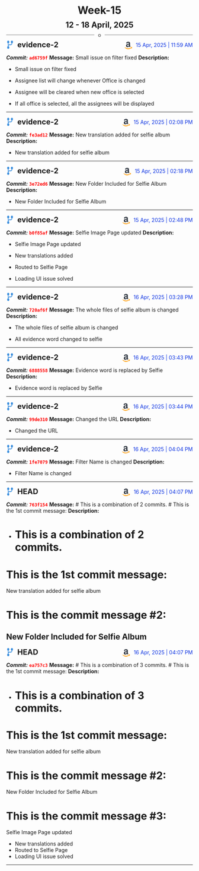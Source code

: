 <h1 style="text-align:center; margin-bottom:10px">Week-15</h1>
<h2 style="text-align:center; margin:0px">12 - 18 April, 2025</h2>
<div style="display: flex; align-items: center; justify-content: center;">
  <hr style="flex: 1; background-color: gray;" />
  <span style="padding: 0 10px;font-weight:bold; color:gray">o</span>
  <hr style="flex: 1; background-color: gray;" />
</div>

<div style="display: flex; justify-content: space-between; align-items:end;">
  <div style="display:flex">
      <img src="../assets/branch.svg" alt="GitHub Logo"  style="width:20px; margin:0 10px 0 0">
      <h3 style="margin: 0; padding:0; font-weight: bold; font-size:20px;">evidence-2</h3>
  </div>
  <div style="display:flex">
  <img src="../assets/amazon.svg" alt="Amazon Logo" style="width:20px">
    <span style="color:rgb(16, 54, 226); text-align: right; margin:0 0 0 10px; padding:0px;">15 Apr, 2025 | 11:59 AM</span>
  </div>
</div>

**_Commit:_** <code style="color: red; font-weight: bold;">ad6759f</code>
**Message:** Small issue on filter fixed
**Description:**
- Small issue on filter fixed

- Assignee list will change whenever Office is changed
- Assignee will be cleared when new office is selected
- If all office is selected, all the assignees will be displayed
---
<div style="display: flex; justify-content: space-between; align-items:end;">
  <div style="display:flex">
      <img src="../assets/branch.svg" alt="GitHub Logo"  style="width:20px; margin:0 10px 0 0">
      <h3 style="margin: 0; padding:0; font-weight: bold; font-size:20px;">evidence-2</h3>
  </div>
  <div style="display:flex">
  <img src="../assets/amazon.svg" alt="Amazon Logo" style="width:20px">
    <span style="color:rgb(16, 54, 226); text-align: right; margin:0 0 0 10px; padding:0px;">15 Apr, 2025 | 02:08 PM</span>
  </div>
</div>

**_Commit:_** <code style="color: red; font-weight: bold;">fe3ad12</code>
**Message:** New translation added for selfie album
**Description:**
- New translation added for selfie album
---
<div style="display: flex; justify-content: space-between; align-items:end;">
  <div style="display:flex">
      <img src="../assets/branch.svg" alt="GitHub Logo"  style="width:20px; margin:0 10px 0 0">
      <h3 style="margin: 0; padding:0; font-weight: bold; font-size:20px;">evidence-2</h3>
  </div>
  <div style="display:flex">
  <img src="../assets/amazon.svg" alt="Amazon Logo" style="width:20px">
    <span style="color:rgb(16, 54, 226); text-align: right; margin:0 0 0 10px; padding:0px;">15 Apr, 2025 | 02:18 PM</span>
  </div>
</div>

**_Commit:_** <code style="color: red; font-weight: bold;">3e72ed6</code>
**Message:** New Folder Included for Selfie Album
**Description:**
- New Folder Included for Selfie Album
---
<div style="display: flex; justify-content: space-between; align-items:end;">
  <div style="display:flex">
      <img src="../assets/branch.svg" alt="GitHub Logo"  style="width:20px; margin:0 10px 0 0">
      <h3 style="margin: 0; padding:0; font-weight: bold; font-size:20px;">evidence-2</h3>
  </div>
  <div style="display:flex">
  <img src="../assets/amazon.svg" alt="Amazon Logo" style="width:20px">
    <span style="color:rgb(16, 54, 226); text-align: right; margin:0 0 0 10px; padding:0px;">15 Apr, 2025 | 02:48 PM</span>
  </div>
</div>

**_Commit:_** <code style="color: red; font-weight: bold;">b0f85af</code>
**Message:**  Selfie Image Page updated
**Description:**
-  Selfie Image Page updated

 - New translations added
 - Routed to Selfie Page
 - Loading UI issue solved
---
<div style="display: flex; justify-content: space-between; align-items:end;">
  <div style="display:flex">
      <img src="../assets/branch.svg" alt="GitHub Logo"  style="width:20px; margin:0 10px 0 0">
      <h3 style="margin: 0; padding:0; font-weight: bold; font-size:20px;">evidence-2</h3>
  </div>
  <div style="display:flex">
  <img src="../assets/amazon.svg" alt="Amazon Logo" style="width:20px">
    <span style="color:rgb(16, 54, 226); text-align: right; margin:0 0 0 10px; padding:0px;">16 Apr, 2025 | 03:28 PM</span>
  </div>
</div>

**_Commit:_** <code style="color: red; font-weight: bold;">720af6f</code>
**Message:** The whole files of selfie album is changed
**Description:**
- The whole files of selfie album is changed

- All evidence word changed to selfie
---
<div style="display: flex; justify-content: space-between; align-items:end;">
  <div style="display:flex">
      <img src="../assets/branch.svg" alt="GitHub Logo"  style="width:20px; margin:0 10px 0 0">
      <h3 style="margin: 0; padding:0; font-weight: bold; font-size:20px;">evidence-2</h3>
  </div>
  <div style="display:flex">
  <img src="../assets/amazon.svg" alt="Amazon Logo" style="width:20px">
    <span style="color:rgb(16, 54, 226); text-align: right; margin:0 0 0 10px; padding:0px;">16 Apr, 2025 | 03:43 PM</span>
  </div>
</div>

**_Commit:_** <code style="color: red; font-weight: bold;">6888558</code>
**Message:** Evidence word is replaced by Selfie
**Description:**
- Evidence word is replaced by Selfie
---
<div style="display: flex; justify-content: space-between; align-items:end;">
  <div style="display:flex">
      <img src="../assets/branch.svg" alt="GitHub Logo"  style="width:20px; margin:0 10px 0 0">
      <h3 style="margin: 0; padding:0; font-weight: bold; font-size:20px;">evidence-2</h3>
  </div>
  <div style="display:flex">
  <img src="../assets/amazon.svg" alt="Amazon Logo" style="width:20px">
    <span style="color:rgb(16, 54, 226); text-align: right; margin:0 0 0 10px; padding:0px;">16 Apr, 2025 | 03:44 PM</span>
  </div>
</div>

**_Commit:_** <code style="color: red; font-weight: bold;">99de310</code>
**Message:** Changed the URL
**Description:**
- Changed the URL
---
<div style="display: flex; justify-content: space-between; align-items:end;">
  <div style="display:flex">
      <img src="../assets/branch.svg" alt="GitHub Logo"  style="width:20px; margin:0 10px 0 0">
      <h3 style="margin: 0; padding:0; font-weight: bold; font-size:20px;">evidence-2</h3>
  </div>
  <div style="display:flex">
  <img src="../assets/amazon.svg" alt="Amazon Logo" style="width:20px">
    <span style="color:rgb(16, 54, 226); text-align: right; margin:0 0 0 10px; padding:0px;">16 Apr, 2025 | 04:04 PM</span>
  </div>
</div>

**_Commit:_** <code style="color: red; font-weight: bold;">1fe7079</code>
**Message:** Filter Name is changed
**Description:**
- Filter Name is changed
---
<div style="display: flex; justify-content: space-between; align-items:end;">
  <div style="display:flex">
      <img src="../assets/branch.svg" alt="GitHub Logo"  style="width:20px; margin:0 10px 0 0">
      <h3 style="margin: 0; padding:0; font-weight: bold; font-size:20px;">HEAD</h3>
  </div>
  <div style="display:flex">
  <img src="../assets/amazon.svg" alt="Amazon Logo" style="width:20px">
    <span style="color:rgb(16, 54, 226); text-align: right; margin:0 0 0 10px; padding:0px;">16 Apr, 2025 | 04:07 PM</span>
  </div>
</div>

**_Commit:_** <code style="color: red; font-weight: bold;">763f154</code>
**Message:** # This is a combination of 2 commits. # This is the 1st commit message:
**Description:**
- # This is a combination of 2 commits.
# This is the 1st commit message:

New translation added for selfie album

# This is the commit message #2:

New Folder Included for Selfie Album
---
<div style="display: flex; justify-content: space-between; align-items:end;">
  <div style="display:flex">
      <img src="../assets/branch.svg" alt="GitHub Logo"  style="width:20px; margin:0 10px 0 0">
      <h3 style="margin: 0; padding:0; font-weight: bold; font-size:20px;">HEAD</h3>
  </div>
  <div style="display:flex">
  <img src="../assets/amazon.svg" alt="Amazon Logo" style="width:20px">
    <span style="color:rgb(16, 54, 226); text-align: right; margin:0 0 0 10px; padding:0px;">16 Apr, 2025 | 04:07 PM</span>
  </div>
</div>

**_Commit:_** <code style="color: red; font-weight: bold;">ea757c3</code>
**Message:** # This is a combination of 3 commits. # This is the 1st commit message:
**Description:**
- # This is a combination of 3 commits.
# This is the 1st commit message:

New translation added for selfie album

# This is the commit message #2:

New Folder Included for Selfie Album

# This is the commit message #3:

 Selfie Image Page updated

 - New translations added
 - Routed to Selfie Page
 - Loading UI issue solved
---
